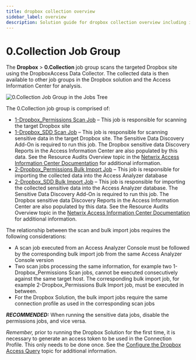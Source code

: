 ```yaml
---
title: dropbox collection overview
sidebar_label: overview
description: Solution guide for dropbox collection overview including implementation steps, configuration, and best practices.
---
```


# 0.Collection Job Group

The **Dropbox** > **0.Collection** job group scans the targeted Dropbox site using the DropboxAccess
Data Collector. The collected data is then available to other job groups in the Dropbox solution and
the Access Information Center for analysis.

![0.Collection Job Group in the Jobs Tree](/img/product_docs/accessanalyzer/admin/hostmanagement/jobstree.webp)

The 0.Collection job group is comprised of:

- [1-Dropbox_Permissions Scan Job](/docs/accessanalyzer/12.0/solutions/dropbox/collection/1-dropbox-permissions-scan.md) – This job is responsible for
  scanning the target Dropbox site
- [1-Dropbox_SDD Scan Job](/docs/accessanalyzer/12.0/solutions/dropbox/collection/1-dropbox-sdd-scan.md) – This job is responsible for scanning sensitive
  data in the target Dropbox site. The Sensitive Data Discovery Add-On is required to run this job.
  The Dropbox sensitive data Discovery Reports in the Access Information Center are also populated
  by this data. See the Resource Audits Overview topic in the
  [Netwrix Access Information Center Documentation](https://helpcenter.netwrix.com/category/accessinformationcenter)
  for additional information.
- [2-Dropbox_Permissions Bulk Import Job](/docs/accessanalyzer/12.0/solutions/dropbox/collection/2-dropbox-permissions-bulk-import.md) – This job is
  responsible for importing the collected data into the Access Analyzer database
- [2-Dropbox_SDD Bulk Import Job](/docs/accessanalyzer/12.0/solutions/dropbox/collection/2-dropbox-sdd-bulk-import.md) – This job is responsible for
  importing the collected sensitive data into the Access Analyzer database. The Sensitive Data
  Discovery Add-On is required to run this job. The Dropbox sensitive data Discovery Reports in the
  Access Information Center are also populated by this data. See the Resource Audits Overview topic
  in the
  [Netwrix Access Information Center Documentation](https://helpcenter.netwrix.com/category/accessinformationcenter)
  for additional information.

The relationship between the scan and bulk import jobs requires the following considerations:

- A scan job executed from an Access Analyzer Console must be followed by the corresponding bulk
  import job from the same Access Analyzer Console version
- Two scan jobs processing the same information, for example two 1-Dropbox_Permissions Scan jobs,
  cannot be executed consecutively against the same target host. The corresponding bulk import job,
  for example 2-Dropbox_Permissions Bulk Import job, must be executed in between.
- For the Dropbox Solution, the bulk import jobs require the same connection profile as used in the
  corresponding scan jobs

**_RECOMMENDED:_** When running the sensitive data jobs, disable the permissions jobs, and vice
versa.

_Remember,_ prior to running the Dropbox Solution for the first time, it is necessary to generate an
access token to be used in the Connection Profile. This only needs to be done once. See the
[Configure the Dropbox Access Query](/docs/accessanalyzer/12.0/solutions/dropbox/collection/1-dropbox-permissions-scan.md#configure-the-dropbox-access-query)
topic for additional information.
